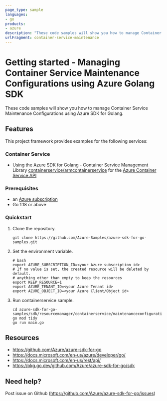 ```yaml
---
page_type: sample
languages:
- go
products:
- azure
description: "These code samples will show you how to manage Container Service Maintenance Configurations using Azure SDK for Golang."
urlFragment: container-service-maintenance
---
```


# Getting started - Managing Container Service Maintenance Configurations using Azure Golang SDK

These code samples will show you how to manage Container Service Maintenance Configurations using Azure SDK for Golang.

## Features

This project framework provides examples for the following services:

### Container Service
* Using the Azure SDK for Golang - Container Service Management Library [containerservice/armcontainerservice](https://pkg.go.dev/github.com/Azure/azure-sdk-for-go/sdk/resourcemanager/containerservice/armcontainerservice) for the [Azure Container Service API](https://docs.microsoft.com/en-us/rest/api/aks/)

### Prerequisites
* an [Azure subscription](https://azure.microsoft.com)
* Go 1.18 or above

### Quickstart

1. Clone the repository.

    ```
    git clone https://github.com/Azure-Samples/azure-sdk-for-go-samples.git
    ```
2. Set the environment variable.

   ```
   # bash
   export AZURE_SUBSCRIPTION_ID=<your Azure subscription id> 
   # If no value is set, the created resource will be deleted by default.
   # anything other than empty to keep the resources
   export KEEP_RESOURCE=1 
   export AZURE_TENANT_ID=<your Azure Tenant id>          
   export AZURE_OBJECT_ID=<your Azure Client/Object id> 
   ```

3. Run containerservice sample.

    ```
    cd azure-sdk-for-go-samples/sdk/resourcemanager/containerservice/maintenanceconfigurations
    go mod tidy
    go run main.go
    ```
   
## Resources

- https://github.com/Azure/azure-sdk-for-go
- https://docs.microsoft.com/en-us/azure/developer/go/
- https://docs.microsoft.com/en-us/rest/api/
- https://pkg.go.dev/github.com/Azure/azure-sdk-for-go/sdk

## Need help?

Post issue on Github (https://github.com/Azure/azure-sdk-for-go/issues)
